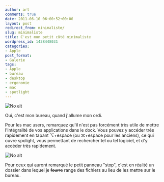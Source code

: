 ```yaml
---
author: art
comments: true
date: 2011-06-10 06:00:52+00:00
layout: post
redirect_from: minimaliste/
slug: minimaliste
title: C'est mon petit côté minimaliste
wordpress_id: 1438448031
categories:
- Apple
post_format:
- Galerie
tags:
- Apple
- bureau
- desktop
- ergonomie
- mac
- spotlight
---
```


<a href="https://static.irz.fr/2011/06/cerberus-2011-06-09-à-14.57.44.png"><img alt="No alt" data-src="https://static.irz.fr/2011/06/cerberus-2011-06-09-à-14.57.44-1024x640.png" src="https://static.irz.fr/thumb.php?size=<100&crop=0&src=https://static.irz.fr/2011/06/cerberus-2011-06-09-à-14.57.44-1024x640.png" /></a>

Oui, c'est mon bureau, quand j'allume mon ordi.

Pour les mac users, remarquez qu'il n'est pas forcément très utile de mettre l'intégralité de vos applications dans le dock. Vous pouvez y accéder très rapidement en tapant ⌥+espace (ou ⌘+espace pour les anciens), ce qui ouvre spolight, vous permettant de rechercher tel ou tel logiciel, et d'y accéder très rapidement.

<img alt="No alt" data-src="https://static.irz.fr/2011/06/cerberus-2011-06-10-à-00.33.48.png" src="https://static.irz.fr/thumb.php?size=<100&crop=0&src=https://static.irz.fr/2011/06/cerberus-2011-06-10-à-00.33.48.png" />

Pour ceux qui auront remarqué le petit panneau "stop", c'est en réalité un dossier dans lequel je <del>fourre</del> range des fichiers au lieu de les mettre sur le bureau.
